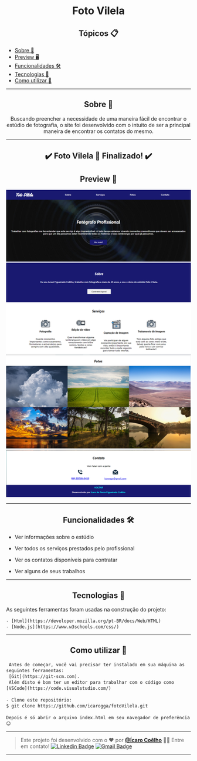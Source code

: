 <h1 align="center">Foto Vilela</h1>

   <h2 align="center">Tópicos 📋</h2>

   <p>
   
   - [Sobre 📖](#sobre-)
   - [Preview 🖥️](#preview-)
   - [Funcionalidades 🛠️](#funcionalidades-%EF%B8%8F)
   - [Tecnologias 📲](#tecnologias-)
   - [Como utilizar 🤔](#como-utilizar-)

   </p>

---

<h2 align="center">Sobre 📖</h2>
   
<p align="center">
  Buscando preencher a necessidade de uma maneira fácil de encontrar o estúdio de fotografia, o site foi desenvolvido com o intuito de ser a principal maneira de encontrar
  os contatos do mesmo. 
</p>

---

<h2 align="center"> 
	✔️  Foto Vilela 🏁 Finalizado!  ✔️
</h2>

<h2 align="center">Preview 📱</h2>

  <img src="img/1.png" alt="fotografo">
	<img src="img/2.png" alt="sobre e serviços">
	<img src="img/3.png" alt="fotos">
	<img src="img/4.png" alt="contatos">
	
---

<h2 align="center">Funcionalidades 🛠️</h2>

   <p>

- Ver informações sobre o estúdio
- Ver todos os serviços prestados pelo profissional
- Ver os contatos disponíveis para contratar
- Ver alguns de seus trabalhos

   </p>

---

<h2 align="center">Tecnologias 📲</h2>

   <p>
	As seguintes ferramentas foram usadas na construção do projeto:

	- [Html](https://developer.mozilla.org/pt-BR/docs/Web/HTML)
	- [Node.js](https://www.w3schools.com/css/)

   </p>

---

<h2 align="center">Como utilizar 🤔</h2>

   ```
    Antes de começar, você vai precisar ter instalado em sua máquina as seguintes ferramentas:
    [Git](https://git-scm.com). 
    Além disto é bom ter um editor para trabalhar com o código como [VSCode](https://code.visualstudio.com/)
   
   - Clone este repositório:
   $ git clone https://github.com/icarogga/fotoVilela.git

   Depois é só abrir o arquivo index.html em seu navegador de preferência 😉
   ```

---

   >Este projeto foi desenvolvido com o ❤️ por **[@Ícaro Coêlho](https://github.com/icarogga?tab=following)** 👋🏽 Entre em contato!
[![Linkedin Badge](https://img.shields.io/badge/-Ícaro-blue?style=flat-square&logo=Linkedin&logoColor=white&link=https://www.linkedin.com/in/ícaro-coelho-3a5b60206/)](https://www.linkedin.com/in/ícaro-coelho-3a5b60206/) 
[![Gmail Badge](https://img.shields.io/badge/-icarogga@gmail.com-c14438?style=flat-square&logo=Gmail&logoColor=white&link=mailto:icarogga@gmail.com)](mailto:icarogga@gmail.com)

---
